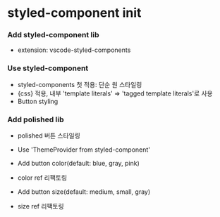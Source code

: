 # styled-component init

### Add styled-component lib

- extension: vscode-styled-components

### Use styled-component

- styled-components 첫 적용: 단순 원 스타일링
- {css} 적용, 내부 'template literals' => 'tagged template literals'로 사용
- Button styling

### Add polished lib

- polished 버튼 스타일링
- Use 'ThemeProvider from styled-component'

- Add button color(default: blue, gray, pink)
- color ref 리팩토링

- Add button size(default: medium, small, gray)
- size ref 리팩토링
